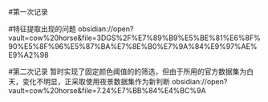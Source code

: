 #第一次记录
  
#特征提取出现的问题
obsidian://open?vault=cow%20horse&file=3DGS%2F%E7%89%B9%E5%BE%81%E6%8F%90%E5%8F%96%E5%87%BA%E7%8E%B0%E7%9A%84%E9%97%AE%E9%A2%98

#第二次记录
暂时实现了固定颜色阈值的的筛选，但由于所用的官方数据集为白天，变化不明显，正采取使用夜景数据集作为新判断
obsidian://open?vault=cow%20horse&file=7.24%E7%BB%84%E4%BC%9A

